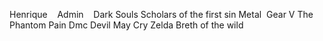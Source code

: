 
Henrique 
 
Admin 
 
Dark Souls Scholars of the first sin
Metal  Gear V The Phantom Pain
Dmc Devil May Cry
Zelda Breth of the wild
